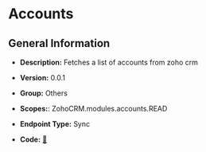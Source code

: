 # Accounts

## General Information

- **Description:** Fetches a list of accounts from zoho crm

- **Version:** 0.0.1
- **Group:** Others
- **Scopes:**: ZohoCRM.modules.accounts.READ
- **Endpoint Type:** Sync
- **Code:** [🔗](https://github.com/NangoHQ/integration-templates/tree/main/integrations/zoho-crm/syncs/accounts.ts)
